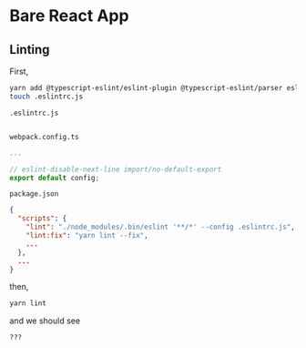# Bare React App

## Linting

First,

```sh
yarn add @typescript-eslint/eslint-plugin @typescript-eslint/parser eslint eslint-plugin-react eslint-plugin-react-hooks --dev
touch .eslintrc.js
```

`.eslintrc.js`

```yaml

```

`webpack.config.ts`

```ts
...

// eslint-disable-next-line import/no-default-export
export default config;

```

`package.json`

```json
{
  "scripts": {
    "lint": "./node_modules/.bin/eslint '**/*' --config .eslintrc.js",
    "lint:fix": "yarn lint --fix",
    ...
  },
  ...
}

```

then,

```sh
yarn lint
```

and we should see

```sh
???
```
